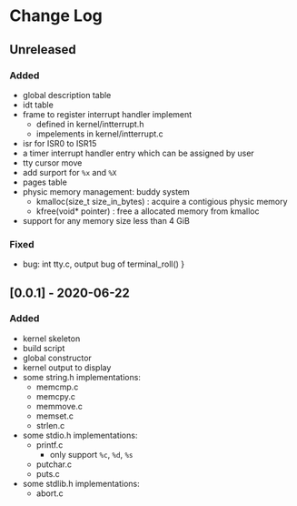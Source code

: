 # Change Log

## Unreleased
### Added
- global description table
- idt table
- frame to register interrupt handler implement
    - defined in kernel/intterrupt.h
    - impelements in kernel/intterrupt.c
- isr for ISR0 to ISR15
- a timer interrupt handler entry which can be assigned by user
- tty cursor move
- add surport for ```%x``` and ```%X```
- pages table
- physic memory management: buddy system
    - kmalloc(size_t size_in_bytes) : acquire a contigious physic memory
    - kfree(void* pointer) : free a allocated memory from kmalloc 
- support for any memory size less than 4 GiB

### Fixed
- bug: int tty.c, output bug of terminal_roll()
}
## [0.0.1] - 2020-06-22
### Added
- kernel skeleton
- build script
- global constructor
- kernel output to display
- some string.h implementations:
    - memcmp.c
    - memcpy.c
    - memmove.c
    - memset.c
    - strlen.c
- some stdio.h implementations:
    - printf.c
        - only support ```%c```, ```%d```, ```%s```
    - putchar.c
    - puts.c
- some stdlib.h implementations:
    - abort.c